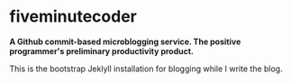 # fiveminutecoder
__A Github commit-based microblogging service.  The positive programmer's preliminary productivity product.__


This is the bootstrap Jeklyll installation for blogging while I write the blog.

